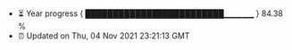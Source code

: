 - ⏳ Year progress { █████████████████████████▁▁▁▁▁ } 84.38 %
- ⏰ Updated on Thu, 04 Nov 2021 23:21:13 GMT

